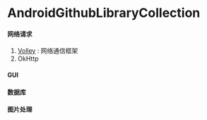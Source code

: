 # AndroidGithubLibraryCollection
#### 网络请求

1. [Volley](https://github.com/mcxiaoke/android-volley.git) : 网络通信框架
2. OkHttp

#### GUI
#### 数据库
#### 图片处理
#### 
